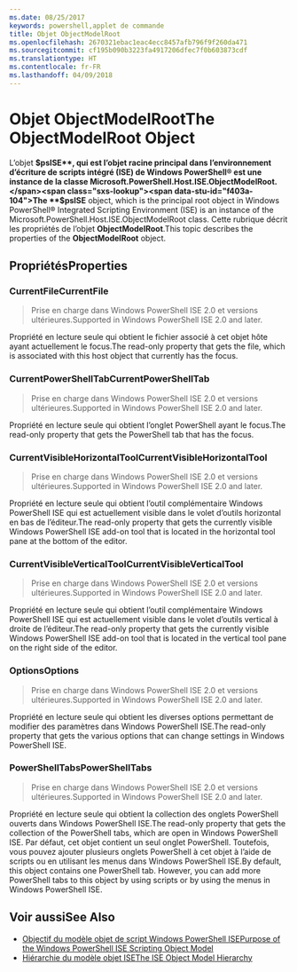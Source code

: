 ```yaml
---
ms.date: 08/25/2017
keywords: powershell,applet de commande
title: Objet ObjectModelRoot
ms.openlocfilehash: 2670321ebac1eac4ecc8457afb796f9f260da471
ms.sourcegitcommit: cf195b090b3223fa4917206dfec7f0b603873cdf
ms.translationtype: HT
ms.contentlocale: fr-FR
ms.lasthandoff: 04/09/2018
---
```

# <a name="the-objectmodelroot-object"></a><span data-ttu-id="f403a-103">Objet ObjectModelRoot</span><span class="sxs-lookup"><span data-stu-id="f403a-103">The ObjectModelRoot Object</span></span>

<span data-ttu-id="f403a-104">L’objet **$psISE**, qui est l’objet racine principal dans l’environnement d’écriture de scripts intégré (ISE) de Windows PowerShell® est une instance de la classe Microsoft.PowerShell.Host.ISE.ObjectModelRoot.</span><span class="sxs-lookup"><span data-stu-id="f403a-104">The **$psISE** object, which is the principal root object in Windows PowerShell® Integrated Scripting Environment (ISE) is an instance of the Microsoft.PowerShell.Host.ISE.ObjectModelRoot class.</span></span>
<span data-ttu-id="f403a-105">Cette rubrique décrit les propriétés de l’objet **ObjectModelRoot**.</span><span class="sxs-lookup"><span data-stu-id="f403a-105">This topic describes the properties of the **ObjectModelRoot** object.</span></span>

## <a name="properties"></a><span data-ttu-id="f403a-106">Propriétés</span><span class="sxs-lookup"><span data-stu-id="f403a-106">Properties</span></span>

### <a name="currentfile"></a><span data-ttu-id="f403a-107">CurrentFile</span><span class="sxs-lookup"><span data-stu-id="f403a-107">CurrentFile</span></span>

> <span data-ttu-id="f403a-108">Prise en charge dans Windows PowerShell ISE 2.0 et versions ultérieures.</span><span class="sxs-lookup"><span data-stu-id="f403a-108">Supported in Windows PowerShell ISE 2.0 and later.</span></span>

<span data-ttu-id="f403a-109">Propriété en lecture seule qui obtient le fichier associé à cet objet hôte ayant actuellement le focus.</span><span class="sxs-lookup"><span data-stu-id="f403a-109">The read-only property that gets the file, which is associated with this host object that currently has the focus.</span></span>

### <a name="currentpowershelltab"></a><span data-ttu-id="f403a-110">CurrentPowerShellTab</span><span class="sxs-lookup"><span data-stu-id="f403a-110">CurrentPowerShellTab</span></span>

> <span data-ttu-id="f403a-111">Prise en charge dans Windows PowerShell ISE 2.0 et versions ultérieures.</span><span class="sxs-lookup"><span data-stu-id="f403a-111">Supported in Windows PowerShell ISE 2.0 and later.</span></span>

<span data-ttu-id="f403a-112">Propriété en lecture seule qui obtient l’onglet PowerShell ayant le focus.</span><span class="sxs-lookup"><span data-stu-id="f403a-112">The read-only property that gets the PowerShell tab that has the focus.</span></span>

### <a name="currentvisiblehorizontaltool"></a><span data-ttu-id="f403a-113">CurrentVisibleHorizontalTool</span><span class="sxs-lookup"><span data-stu-id="f403a-113">CurrentVisibleHorizontalTool</span></span>

> <span data-ttu-id="f403a-114">Prise en charge dans Windows PowerShell ISE 2.0 et versions ultérieures.</span><span class="sxs-lookup"><span data-stu-id="f403a-114">Supported in Windows PowerShell ISE 2.0 and later.</span></span>

<span data-ttu-id="f403a-115">Propriété en lecture seule qui obtient l’outil complémentaire Windows PowerShell ISE qui est actuellement visible dans le volet d’outils horizontal en bas de l’éditeur.</span><span class="sxs-lookup"><span data-stu-id="f403a-115">The read-only property that gets the currently visible Windows PowerShell ISE add-on tool that is located in the horizontal tool pane at the bottom of the editor.</span></span>

### <a name="currentvisibleverticaltool"></a><span data-ttu-id="f403a-116">CurrentVisibleVerticalTool</span><span class="sxs-lookup"><span data-stu-id="f403a-116">CurrentVisibleVerticalTool</span></span>

> <span data-ttu-id="f403a-117">Prise en charge dans Windows PowerShell ISE 2.0 et versions ultérieures.</span><span class="sxs-lookup"><span data-stu-id="f403a-117">Supported in Windows PowerShell ISE 2.0 and later.</span></span>

<span data-ttu-id="f403a-118">Propriété en lecture seule qui obtient l’outil complémentaire Windows PowerShell ISE qui est actuellement visible dans le volet d’outils vertical à droite de l’éditeur.</span><span class="sxs-lookup"><span data-stu-id="f403a-118">The read-only property that gets the currently visible Windows PowerShell ISE add-on tool that is located in the vertical tool pane on the right side of the editor.</span></span>

### <a name="options"></a><span data-ttu-id="f403a-119">Options</span><span class="sxs-lookup"><span data-stu-id="f403a-119">Options</span></span>

> <span data-ttu-id="f403a-120">Prise en charge dans Windows PowerShell ISE 2.0 et versions ultérieures.</span><span class="sxs-lookup"><span data-stu-id="f403a-120">Supported in Windows PowerShell ISE 2.0 and later.</span></span>

<span data-ttu-id="f403a-121">Propriété en lecture seule qui obtient les diverses options permettant de modifier des paramètres dans Windows PowerShell ISE.</span><span class="sxs-lookup"><span data-stu-id="f403a-121">The read-only property that gets the various options that can change settings in Windows PowerShell ISE.</span></span>

### <a name="powershelltabs"></a><span data-ttu-id="f403a-122">PowerShellTabs</span><span class="sxs-lookup"><span data-stu-id="f403a-122">PowerShellTabs</span></span>

> <span data-ttu-id="f403a-123">Prise en charge dans Windows PowerShell ISE 2.0 et versions ultérieures.</span><span class="sxs-lookup"><span data-stu-id="f403a-123">Supported in Windows PowerShell ISE 2.0 and later.</span></span>

<span data-ttu-id="f403a-124">Propriété en lecture seule qui obtient la collection des onglets PowerShell ouverts dans Windows PowerShell ISE.</span><span class="sxs-lookup"><span data-stu-id="f403a-124">The read-only property that gets the collection of the PowerShell tabs, which are open in Windows PowerShell ISE.</span></span> <span data-ttu-id="f403a-125">Par défaut, cet objet contient un seul onglet PowerShell. Toutefois, vous pouvez ajouter plusieurs onglets PowerShell à cet objet à l’aide de scripts ou en utilisant les menus dans Windows PowerShell ISE.</span><span class="sxs-lookup"><span data-stu-id="f403a-125">By default, this object contains one PowerShell tab. However, you can add more PowerShell tabs to this object by using scripts or by using the menus in Windows PowerShell ISE.</span></span>

## <a name="see-also"></a><span data-ttu-id="f403a-126">Voir aussi</span><span class="sxs-lookup"><span data-stu-id="f403a-126">See Also</span></span>

- [<span data-ttu-id="f403a-127">Objectif du modèle objet de script Windows PowerShell ISE</span><span class="sxs-lookup"><span data-stu-id="f403a-127">Purpose of the Windows PowerShell ISE Scripting Object Model</span></span>](Purpose-of-the-Windows-PowerShell-ISE-Scripting-Object-Model.md)
- [<span data-ttu-id="f403a-128">Hiérarchie du modèle objet ISE</span><span class="sxs-lookup"><span data-stu-id="f403a-128">The ISE Object Model Hierarchy</span></span>](The-ISE-Object-Model-Hierarchy.md)